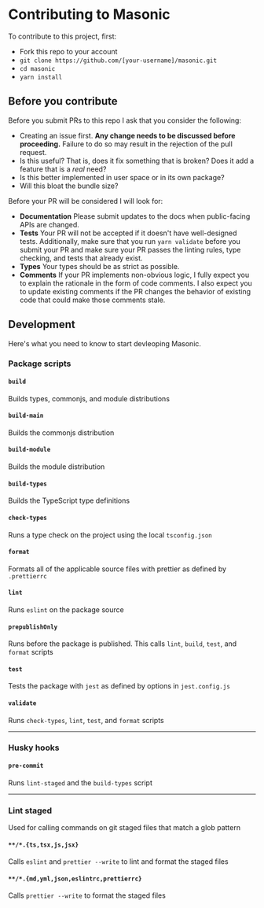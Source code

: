 # Contributing to Masonic

To contribute to this project, first:

- Fork this repo to your account
- `git clone https://github.com/[your-username]/masonic.git`
- `cd masonic`
- `yarn install`

## Before you contribute

Before you submit PRs to this repo I ask that you consider the following:

- Creating an issue first. **Any change needs to be discussed before proceeding.** Failure to do so may result in the rejection of the pull request.
- Is this useful? That is, does it fix something that is broken? Does it add a feature that is a _real_ need?
- Is this better implemented in user space or in its own package?
- Will this bloat the bundle size?

Before your PR will be considered I will look for:

- **Documentation** Please submit updates to the docs when public-facing APIs are changed.
- **Tests** Your PR will not be accepted if it doesn't have well-designed tests. Additionally, make sure
  that you run `yarn validate` before you submit your PR and make sure your PR passes the linting rules,
  type checking, and tests that already exist.
- **Types** Your types should be as strict as possible.
- **Comments** If your PR implements non-obvious logic, I fully expect you to explain the rationale in
  the form of code comments. I also expect you to update existing comments if the PR changes the behavior
  of existing code that could make those comments stale.

## Development

Here's what you need to know to start devleoping Masonic.

### Package scripts

#### `build`

Builds types, commonjs, and module distributions

#### `build-main`

Builds the commonjs distribution

#### `build-module`

Builds the module distribution

#### `build-types`

Builds the TypeScript type definitions

#### `check-types`

Runs a type check on the project using the local `tsconfig.json`

#### `format`

Formats all of the applicable source files with prettier as defined by `.prettierrc`

#### `lint`

Runs `eslint` on the package source

#### `prepublishOnly`

Runs before the package is published. This calls `lint`, `build`, `test`, and `format` scripts

#### `test`

Tests the package with `jest` as defined by options in `jest.config.js`

#### `validate`

Runs `check-types`, `lint`, `test`, and `format` scripts

---

### Husky hooks

#### `pre-commit`

Runs `lint-staged` and the `build-types` script

---

### Lint staged

Used for calling commands on git staged files that match a glob pattern

#### `**/*.{ts,tsx,js,jsx}`

Calls `eslint` and `prettier --write` to lint and format the staged files

#### `**/*.{md,yml,json,eslintrc,prettierrc}`

Calls `prettier --write` to format the staged files
